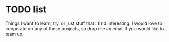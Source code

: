 # TODO list

Things I want to learn, try, or just stuff that I find interesting.
I would love to cooperate on any of these projects, so drop me an email if you would like to team up.